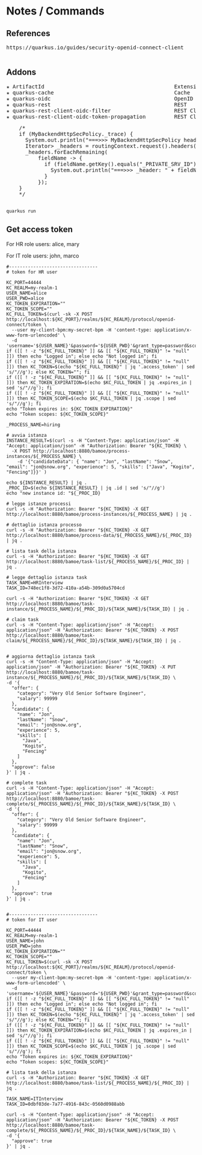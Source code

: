 # Notes / Commands

## References
<pre>
https://quarkus.io/guides/security-openid-connect-client

</pre>

## Addons
<pre>
✬ ArtifactId                                         Extension Name
✬ quarkus-cache                                      Cache
✬ quarkus-oidc                                       OpenID Connect
✬ quarkus-rest                                       REST
✬ quarkus-rest-client-oidc-filter                    REST Client - OpenID Connect Filter
✬ quarkus-rest-client-oidc-token-propagation         REST Client - OpenID Connect Token Propagation
</pre>


<pre>
    /*
    if (MyBackendHttpSecPolicy._trace) {
      System.out.println("===>>> MyBackendHttpSecPolicy headerFound: " + headerFound);
      Iterator<Entry<String, String>> _headers = routingContext.request().headers().iterator();
      _headers.forEachRemaining(
          fieldName -> {
            if (fieldName.getKey().equals("_PRIVATE_SRV_ID")) {
              System.out.println("===>>> _header: " + fieldName.getValue());
            }
          });
    }
    */

</pre>
```
quarkus run
```

## Get access token

For HR role users: alice, mary

For IT role users: john, marco

```
#---------------------------------
# token for HR user

KC_PORT=44444
KC_REALM=my-realm-1
USER_NAME=alice
USER_PWD=alice
KC_TOKEN_EXPIRATION=""
KC_TOKEN_SCOPE=""
KC_FULL_TOKEN=$(curl -sk -X POST http://localhost:${KC_PORT}/realms/${KC_REALM}/protocol/openid-connect/token \
  --user my-client-bpm:my-secret-bpm -H 'content-type: application/x-www-form-urlencoded' \
  -d 'username='${USER_NAME}'&password='${USER_PWD}'&grant_type=password&scope=openid')
if ([[ ! -z "${KC_FULL_TOKEN}" ]] && [[ "${KC_FULL_TOKEN}" != "null" ]]) then echo "Logged in"; else echo "Not logged in"; fi
if ([[ ! -z "${KC_FULL_TOKEN}" ]] && [[ "${KC_FULL_TOKEN}" != "null" ]]) then KC_TOKEN=$(echo "${KC_FULL_TOKEN}" | jq '.access_token' | sed 's/"//g'); else KC_TOKEN=""; fi
if ([[ ! -z "${KC_FULL_TOKEN}" ]] && [[ "${KC_FULL_TOKEN}" != "null" ]]) then KC_TOKEN_EXPIRATION=$(echo $KC_FULL_TOKEN | jq .expires_in | sed 's/"//g'); fi
if ([[ ! -z "${KC_FULL_TOKEN}" ]] && [[ "${KC_FULL_TOKEN}" != "null" ]]) then KC_TOKEN_SCOPE=$(echo $KC_FULL_TOKEN | jq .scope | sed 's/"//g'); fi
echo "Token expires in: ${KC_TOKEN_EXPIRATION}"
echo "Token scopes: ${KC_TOKEN_SCOPE}"

_PROCESS_NAME=hiring

# avvia istanza
INSTANCE_RESULT=$(curl -s -H "Content-Type: application/json" -H "Accept: application/json" -H "Authorization: Bearer "${KC_TOKEN} \
  -X POST http://localhost:8880/bamoe/process-instances/${_PROCESS_NAME} \
    -d '{"candidateData": { "name": "Jon", "lastName": "Snow", "email": "jon@snow.org", "experience": 5, "skills": ["Java", "Kogito", "Fencing"]}}' )
    
echo ${INSTANCE_RESULT} | jq .
_PROC_ID=$(echo ${INSTANCE_RESULT} | jq .id | sed 's/"//g')
echo "new instance id: "${_PROC_ID}

# legge istanze processi
curl -s -H "Authorization: Bearer "${KC_TOKEN} -X GET http://localhost:8880/bamoe/process-instances/${_PROCESS_NAME} | jq .

# dettaglio istanza processo
curl -s -H "Authorization: Bearer "${KC_TOKEN} -X GET http://localhost:8880/bamoe/process-data/${_PROCESS_NAME}/${_PROC_ID} | jq .

# lista task della istanza
curl -s -H "Authorization: Bearer "${KC_TOKEN} -X GET http://localhost:8880/bamoe/task-list/${_PROCESS_NAME}/${_PROC_ID} | jq .

# legge dettaglio istanza task
TASK_NAME=HRInterview
TASK_ID=748ec1f8-3d72-410a-a54b-309d0a5704cd

curl -s -H "Authorization: Bearer "${KC_TOKEN} -X GET http://localhost:8880/bamoe/task-instance/${_PROCESS_NAME}/${_PROC_ID}/${TASK_NAME}/${TASK_ID} | jq .

# claim task
curl -s -H "Content-Type: application/json" -H "Accept: application/json" -H "Authorization: Bearer "${KC_TOKEN} -X POST http://localhost:8880/bamoe/task-claim/${_PROCESS_NAME}/${_PROC_ID}/${TASK_NAME}/${TASK_ID} | jq .


# aggiorna dettaglio istanza task
curl -s -H "Content-Type: application/json" -H "Accept: application/json" -H "Authorization: Bearer "${KC_TOKEN} -X PUT http://localhost:8880/bamoe/task-instance/${_PROCESS_NAME}/${_PROC_ID}/${TASK_NAME}/${TASK_ID} \
-d '{
  "offer": {
    "category": "Very Old Senior Software Engineer",
    "salary": 99999
  },
  "candidate": {
    "name": "Jon",
    "lastName": "Snow",
    "email": "jon@snow.org",
    "experience": 5,
    "skills": [
      "Java",
      "Kogito",
      "Fencing"
    ]
  },
  "approve": false
}' | jq .

# complete task
curl -s -H "Content-Type: application/json" -H "Accept: application/json" -H "Authorization: Bearer "${KC_TOKEN} -X POST http://localhost:8880/bamoe/task-complete/${_PROCESS_NAME}/${_PROC_ID}/${TASK_NAME}/${TASK_ID} \
-d '{
  "offer": {
    "category": "Very Old Senior Software Engineer",
    "salary": 99999
  },
  "candidate": {
    "name": "Jon",
    "lastName": "Snow",
    "email": "jon@snow.org",
    "experience": 5,
    "skills": [
      "Java",
      "Kogito",
      "Fencing"
    ]
  },
  "approve": true
}' | jq .


#---------------------------------
# token for IT user

KC_PORT=44444
KC_REALM=my-realm-1
USER_NAME=john
USER_PWD=john
KC_TOKEN_EXPIRATION=""
KC_TOKEN_SCOPE=""
KC_FULL_TOKEN=$(curl -sk -X POST http://localhost:${KC_PORT}/realms/${KC_REALM}/protocol/openid-connect/token \
  --user my-client-bpm:my-secret-bpm -H 'content-type: application/x-www-form-urlencoded' \
  -d 'username='${USER_NAME}'&password='${USER_PWD}'&grant_type=password&scope=openid')
if ([[ ! -z "${KC_FULL_TOKEN}" ]] && [[ "${KC_FULL_TOKEN}" != "null" ]]) then echo "Logged in"; else echo "Not logged in"; fi
if ([[ ! -z "${KC_FULL_TOKEN}" ]] && [[ "${KC_FULL_TOKEN}" != "null" ]]) then KC_TOKEN=$(echo "${KC_FULL_TOKEN}" | jq '.access_token' | sed 's/"//g'); else KC_TOKEN=""; fi
if ([[ ! -z "${KC_FULL_TOKEN}" ]] && [[ "${KC_FULL_TOKEN}" != "null" ]]) then KC_TOKEN_EXPIRATION=$(echo $KC_FULL_TOKEN | jq .expires_in | sed 's/"//g'); fi
if ([[ ! -z "${KC_FULL_TOKEN}" ]] && [[ "${KC_FULL_TOKEN}" != "null" ]]) then KC_TOKEN_SCOPE=$(echo $KC_FULL_TOKEN | jq .scope | sed 's/"//g'); fi
echo "Token expires in: ${KC_TOKEN_EXPIRATION}"
echo "Token scopes: ${KC_TOKEN_SCOPE}"

# lista task della istanza
curl -s -H "Authorization: Bearer "${KC_TOKEN} -X GET http://localhost:8880/bamoe/task-list/${_PROCESS_NAME}/${_PROC_ID} | jq .

TASK_NAME=ITInterview
TASK_ID=0dbf03de-7a77-4916-843c-0560d0988abb

curl -s -H "Content-Type: application/json" -H "Accept: application/json" -H "Authorization: Bearer "${KC_TOKEN} -X POST http://localhost:8880/bamoe/task-complete/${_PROCESS_NAME}/${_PROC_ID}/${TASK_NAME}/${TASK_ID} \
-d '{
  "approve": true
}' | jq .

```
